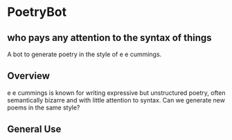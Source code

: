 # PoetryBot
## who pays any attention to the syntax of things
A bot to generate poetry in the style of e e cummings.

## Overview
e e cummings is known for writing expressive but unstructured poetry, often semantically bizarre and with little attention to syntax. Can we generate new poems in the same style?

## General Use
